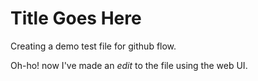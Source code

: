 Title Goes Here
===============

Creating a demo test file for github flow.

Oh-ho! now I've made an *edit* to the file using the web UI.
